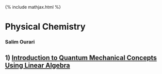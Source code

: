 {% include mathjax.html %}
  #  Physical Chemistry 
</p>

### Salim Ourari

## $1)$ [Introduction to Quantum Mechanical Concepts Using Linear Algebra](/Introduction.md)
